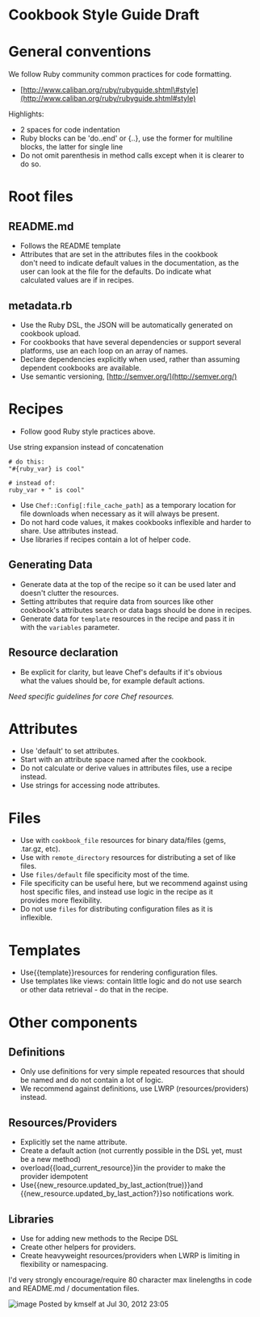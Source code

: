 Cookbook Style Guide Draft
==========================

General conventions
===================

We follow Ruby community common practices for code formatting.

-   [http://www.caliban.org/ruby/rubyguide.shtml\#style](http://www.caliban.org/ruby/rubyguide.shtml#style)

Highlights:

-   2 spaces for code indentation
-   Ruby blocks can be 'do..end' or {..}, use the former for multiline  
     blocks, the latter for single line
-   Do not omit parenthesis in method calls except when it is clearer
    to  
     do so.

Root files
==========

README.md
---------

-   Follows the README template
-   Attributes that are set in the attributes files in the cookbook  
     don't need to indicate default values in the documentation, as
    the  
     user can look at the file for the defaults. Do indicate what  
     calculated values are if in recipes.

metadata.rb
-----------

-   Use the Ruby DSL, the JSON will be automatically generated on  
     cookbook upload.
-   For cookbooks that have several dependencies or support several  
     platforms, use an each loop on an array of names.
-   Declare dependencies explicitly when used, rather than assuming  
     dependent cookbooks are available.
-   Use semantic versioning, [http://semver.org/](http://semver.org/)

Recipes
=======

-   Follow good Ruby style practices above.

Use string expansion instead of concatenation

    # do this:
    "#{ruby_var} is cool"

    # instead of:
    ruby_var + " is cool"

-   Use `Chef::Config[:file_cache_path]` as a temporary location for  
     file downloads when necessary as it will always be present.
-   Do not hard code values, it makes cookbooks inflexible and harder
    to  
     share. Use attributes instead.
-   Use libraries if recipes contain a lot of helper code.

Generating Data
---------------

-   Generate data at the top of the recipe so it can be used later and  
     doesn't clutter the resources.
-   Setting attributes that require data from sources like other  
     cookbook's attributes search or data bags should be done in
    recipes.
-   Generate data for `template` resources in the recipe and pass it
    in  
     with the `variables` parameter.

Resource declaration
--------------------

-   Be explicit for clarity, but leave Chef's defaults if it's obvious  
     what the values should be, for example default actions.

*Need specific guidelines for core Chef resources.*

Attributes
==========

-   Use 'default' to set attributes.
-   Start with an attribute space named after the cookbook.
-   Do not calculate or derive values in attributes files, use a
    recipe  
     instead.
-   Use strings for accessing node attributes.

Files
=====

-   Use with `cookbook_file` resources for binary data/files (gems,  
     .tar.gz, etc).
-   Use with `remote_directory` resources for distributing a set of
    like  
     files.
-   Use `files/default` file specificity most of the time.
-   File specificity can be useful here, but we recommend against
    using  
     host specific files, and instead use logic in the recipe as it  
     provides more flexibility.
-   Do not use `files` for distributing configuration files as it is  
     inflexible.

Templates
=========

-   Use{{template}}resources for rendering configuration files.
-   Use templates like views: contain little logic and do not use
    search  
     or other data retrieval - do that in the recipe.

Other components
================

Definitions
-----------

-   Only use definitions for very simple repeated resources that
    should  
     be named and do not contain a lot of logic.
-   We recommend against definitions, use LWRP (resources/providers)  
     instead.

Resources/Providers
-------------------

-   Explicitly set the name attribute.
-   Create a default action (not currently possible in the DSL yet,
    must  
     be a new method)
-   overload{{load\_current\_resource}}in the provider to make the  
     provider idempotent
-   Use{{new\_resource.updated\_by\_last\_action(true)}}and  
     {{new\_resource.updated\_by\_last\_action?}}so notifications work.

Libraries
---------

-   Use for adding new methods to the Recipe DSL
-   Create other helpers for providers.
-   Create heavyweight resources/providers when LWRP is limiting in  
     flexibility or namespacing.

I'd very strongly encourage/require 80 character max linelengths in code
and README.md / documentation files.

![image](images/icons/comment_16.gif) Posted by kmself at Jul 30, 2012
23:05
